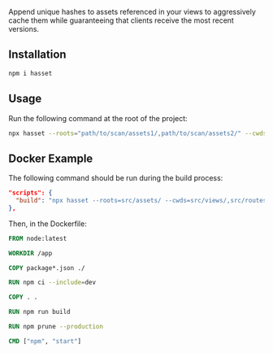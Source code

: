 Append unique hashes to assets referenced in your views to aggressively cache them while guaranteeing that clients receive the most recent versions.

## Installation

```bash
npm i hasset
```

## Usage

Run the following command at the root of the project:

```bash
npx hasset --roots="path/to/scan/assets1/,path/to/scan/assets2/" --cwds="views/path/to/append/hashes1/,views/path/to/append/hashes2/"
```

## Docker Example

The following command should be run during the build process:

```json
"scripts": {
  "build": "npx hasset --roots=src/assets/ --cwds=src/views/,src/routes/",
},
```

Then, in the Dockerfile:

```dockerfile
FROM node:latest

WORKDIR /app

COPY package*.json ./

RUN npm ci --include=dev

COPY . .

RUN npm run build

RUN npm prune --production

CMD ["npm", "start"]
```
